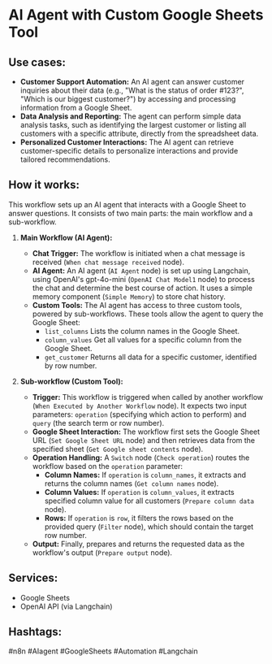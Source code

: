 # AI Agent with Custom Google Sheets Tool

## Use cases:

- **Customer Support Automation:** An AI agent can answer customer inquiries about their data (e.g., "What is the status of order #123?", "Which is our biggest customer?") by accessing and processing information from a Google Sheet.
- **Data Analysis and Reporting:** The agent can perform simple data analysis tasks, such as identifying the largest customer or listing all customers with a specific attribute, directly from the spreadsheet data.
- **Personalized Customer Interactions:**  The AI agent can retrieve customer-specific details to personalize interactions and provide tailored recommendations.

## How it works:

This workflow sets up an AI agent that interacts with a Google Sheet to answer questions. It consists of two main parts: the main workflow and a sub-workflow.

1. **Main Workflow (AI Agent):**
   - **Chat Trigger:**  The workflow is initiated when a chat message is received (`When chat message received` node).
   - **AI Agent:** An AI agent (`AI Agent` node) is set up using Langchain, using OpenAI's gpt-4o-mini (`OpenAI Chat Model1` node) to process the chat and determine the best course of action. It uses a simple memory component (`Simple Memory`) to store chat history.
   - **Custom Tools:**  The AI agent has access to three custom tools, powered by sub-workflows. These tools allow the agent to query the Google Sheet:
     - `list_columns` Lists the column names in the Google Sheet.
     - `column_values` Get all values for a specific column from the Google Sheet.
     - `get_customer` Returns all data for a specific customer, identified by row number.

2. **Sub-workflow (Custom Tool):**
   - **Trigger:** This workflow is triggered when called by another workflow (`When Executed by Another Workflow` node). It expects two input parameters: `operation` (specifying which action to perform) and `query` (the search term or row number).
   - **Google Sheet Interaction:** The workflow first sets the Google Sheet URL (`Set Google Sheet URL` node) and then retrieves data from the specified sheet (`Get Google sheet contents` node).
   - **Operation Handling:** A `Switch` node (`Check operation`) routes the workflow based on the `operation` parameter:
     - **Column Names:**  If `operation` is `column_names`, it extracts and returns the column names (`Get column names` node).
     - **Column Values:** If `operation` is `column_values`, it extracts specified column value for all customers (`Prepare column data` node).
     - **Rows:** If `operation` is `row`, it filters the rows based on the provided query (`Filter` node), which should contain the target row number.
   - **Output:** Finally, prepares and returns the requested data as the workflow's output (`Prepare output` node).

## Services:

- Google Sheets
- OpenAI API (via Langchain)

## Hashtags:

#n8n #AIagent #GoogleSheets #Automation #Langchain
